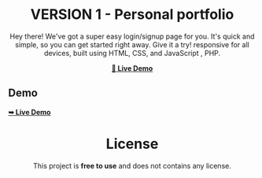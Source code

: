 <div align="center">

# VERSION 1 - Personal portfolio

Hey there! We've got a super easy login/signup page for you. It's quick and simple, so you can get started right away. Give it a try! responsive for all devices, built using HTML, CSS, and JavaScript , PHP.

 <a href="https://tomsabu444.github.io/FrontEnd-DEV/simple-loginpage/"><strong>💞 Live Demo</strong></a> 
 
 </div>
 
## Demo

 <a href="https://tomsabu444.github.io/FrontEnd-DEV/simple-loginpage/"><strong>➥ Live Demo</strong></a> 

<div align="center">

# License

This project is **free to use** and does not contains any license.

<div>